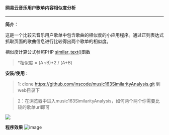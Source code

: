 #### 网易云音乐用户歌单内容相似度分析

---
**简介**：

这是一个比较云音乐用户歌单中包含歌曲的相似度的小应用程序。通过正则表达式抓取页面的歌曲信息进行比较得出两个歌单的相似度。

相似度计算公式参照PHP [similar_text()](http://php.net/manual/zh/function.similar-text.php)函数

>  *相似度 = (A∩B)*2 / (A+B)



**安装/使用**：

>1: clone https://github.com/inscode/music163SimilarityAnalysis.git 到web目录下

>2：在浏览器中进入music163SimilarityAnalysis，如何两个两个你需要比较的歌单url即可

![](https://static.oschina.net/uploads/img/201611/28190241_fRgv.png)


**程序效果**
![image](https://static.oschina.net/uploads/img/201611/28184148_rdMY.png)
